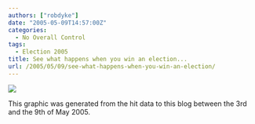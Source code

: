 ```yaml
---
authors: ["robdyke"]
date: "2005-05-09T14:57:00Z"
categories:
  - No Overall Control
tags:
  - Election 2005
title: See what happens when you win an election...
url: /2005/05/09/see-what-happens-when-you-win-an-election/
---
```

![](http://www.comwifinet.com/sarah_teather_mp/daily03may09may.png)

This graphic was generated from the hit data to this blog between the 3rd and the 9th of May 2005.